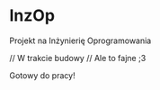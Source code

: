 # InzOp

Projekt na Inżynierię Oprogramowania

// W trakcie budowy
// Ale to fajne ;3 

Gotowy do pracy!
